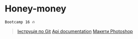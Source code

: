 # Honey-money 
`Bootcamp 16 🔥`


>[Інструція по Git](https://drive.google.com/file/d/1eVWN5VVkT7ViW-0REDOYaSQPfHUDNu2y/view?usp=sharing)
>[Api documentation](https://drive.google.com/file/d/1AVK6wPQoBmPHilBE8SMISRGmZEkzD-w5/view?usp=sharing)
>[Макети Photoshop](https://drive.google.com/open?id=1dRbuWibWA7KzJvGwVjgPMPFqL9ea72bu)

